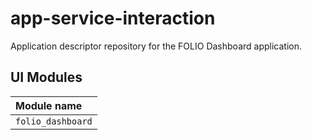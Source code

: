# app-service-interaction
Application descriptor repository for the FOLIO Dashboard application.

## UI Modules

| Module name                       |
|:----------------------------------|
| `folio_dashboard`                 |
